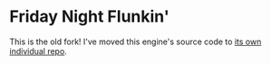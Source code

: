 # Friday Night Flunkin'

This is the old fork! I've moved this engine's source code to [its own individual repo](https://github.com/RedstoneRuler/friday-night-flunkin).